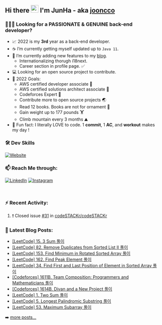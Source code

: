 ## Hi there <img src="https://media.giphy.com/media/hvRJCLFzcasrR4ia7z/giphy.gif" width="25px"> I'm JunHa - aka [jooncco](https://jooncco.com/profile)

### 🙋🏼‍♂️ Looking for a PASSIONATE & GENUINE back-end developer?

- 📈 2022 is my **3rd** year as a back-end developer.
- ☕️ I’m currently getting myself updated up to `Java 11`.
- 🌱 I’m currently adding new features to my [blog](https://jooncco.com).
  - Internationalizing thorugh i18next.
  - Career section in profile page. ✅
- 💻 Looking for an open source project to contribute.
- 🥅 2022 Goals:
  - AWS certified developer associate 🏅
  - AWS certified solutions architect associate 🏅
  - Codeforces Expert 🦋
  - Contribute more to open source projects 🌏
  - Read 12 books. Books are not for ornament 📔
  - Gain weight up to 177 pounds 🏋️
  - Climb mountain every 3 months ⛰
- 🤖 Fun fact: I literally LOVE to code. 1 **commit**, 1 **AC**, and **workout** makes my day !

### 🛠 Dev Skills
[![Website](https://img.shields.io/website?up_color=blue&up_message=jooncco.com&down_color=red&down_message=jooncco.com&url=https://jooncco.com/profile)](https://jooncco.com/profile)

### 📫 Reach Me through:

[![LinkedIn](https://img.shields.io/badge/--linkedin?label=LinkedIn&logo=LinkedIn&style=social)](https://www.linkedin.com/in/jooncco) [![Instagram](https://img.shields.io/badge/--instagram?label=Instagram&logo=Instagram&style=social)](https://instagram.com/jooncco)

<br />

### ⚡ Recent Activity:

<!--START_SECTION:activity-->
1. ❗️ Closed issue [#31](https://github.com/codeSTACKr/codeSTACKr/issues/31) in [codeSTACKr/codeSTACKr](https://github.com/codeSTACKr/codeSTACKr)
<!--END_SECTION:activity-->

### 📕 Latest Blog Posts:

<!-- BLOG-POST-LIST:START -->
- [[LeetCode] 15. 3 Sum 풀이](https://jooncco.com/leetcode-15/)
- [[LeetCode] 82. Remove Duplicates from Sorted List II 풀이](https://jooncco.com/leetcode-82/)
- [[LeetCode] 153. Find Minimum in Rotated Sorted Array 풀이](https://jooncco.com/leetcode-153/)
- [[LeetCode] 162. Find Peak Element 풀이](https://jooncco.com/leetcode-162/)
- [[LeetCode] 34. Find First and Last Position of Element in Sorted Array 풀이](https://jooncco.com/leetcode-34/)
- [[Codeforces] 1611B. Team Composition: Programmers and Mathematicians 풀이](https://jooncco.com/codeforces-1611B/)
- [[Codeforces] 1614B. Divan and a New Project 풀이](https://jooncco.com/codeforces-1614B/)
- [[LeetCode] 1. Two Sum 풀이](https://jooncco.com/leetcode-1/)
- [[LeetCode] 5. Longest Palindromic Substring 풀이](https://jooncco.com/leetcode-5/)
- [[LeetCode] 53. Maximum Subarray 풀이](https://jooncco.com/leetcode-53/)
<!-- BLOG-POST-LIST:END -->

➡️ [more posts...](https://jooncco.com)

